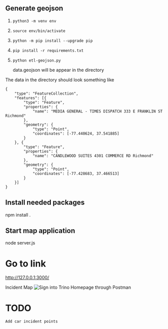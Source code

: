 
## Generate geojson
1. `python3 -m venv env`
2. `source env/bin/activate`
3. `python -m pip install --upgrade pip`
4. `pip install -r requirements.txt`
5. `python etl-geojson.py`

    data.geojson will be appear in the directory

The data in the directory should look something like

```
{
	"type": "FeatureCollection",
	"features": [{
		"type": "Feature",
		"properties": {
			"name": "MEDIA GENERAL - TIMES DISPATCH 333 E FRANKLIN ST Richmond"
		},
		"geometry": {
			"type": "Point",
			"coordinates": [-77.440624, 37.541885]
		}
	}, {
		"type": "Feature",
		"properties": {
			"name": "CANDLEWOOD SUITES 4301 COMMERCE RD Richmond"
		},
		"geometry": {
			"type": "Point",
			"coordinates": [-77.428683, 37.466513]
		}
	}]
}

```


## Install needed packages
npm install .

## Start map application
node server.js

# Go to link

http://127.0.0.1:3000/


Incident Map
![Sign into Trino Homepage through Postman](leaflet-map-example.png)


# TODO

    Add car incident points